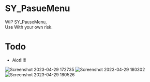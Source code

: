 # SY_PasueMenu

  WIP SY_PauseMenu,<br>
  Use With your own risk.
  # Todo
   - Alot!!!!!
  
![Screenshot 2023-04-29 172735](https://github.com/SYNO-SY/SY_PasueMenu/assets/89760730/cdac3991-702b-4d41-9688-776a791206ca)
![Screenshot 2023-04-29 180302](https://github.com/SYNO-SY/SY_PasueMenu/assets/89760730/314bc7e2-82f1-4f48-9b65-82c9b2e3af8e)
![Screenshot 2023-04-29 180526](https://github.com/SYNO-SY/SY_PasueMenu/assets/89760730/28184fb7-947b-4265-b10e-3748d074de62)
